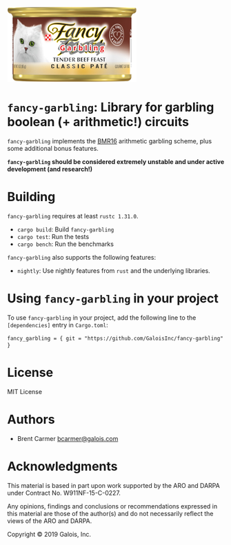 ![fancy garbling logo](logo.png)

# `fancy-garbling`: Library for garbling boolean (+ arithmetic!) circuits

`fancy-garbling` implements the [BMR16](https://eprint.iacr.org/2016/969)
arithmetic garbling scheme, plus some additional bonus features.

**`fancy-garbling` should be considered extremely unstable and under active
development (and research!)**

# Building

`fancy-garbling` requires at least `rustc 1.31.0`.

* `cargo build`: Build `fancy-garbling`
* `cargo test`: Run the tests
* `cargo bench`: Run the benchmarks

`fancy-garbling` also supports the following features:

* `nightly`: Use nightly features from `rust` and the underlying libraries.

# Using `fancy-garbling` in your project

To use `fancy-garbling` in your project, add the following line to the
`[dependencies]` entry in `Cargo.toml`:

```
fancy_garbling = { git = "https://github.com/GaloisInc/fancy-garbling" }
```

# License

MIT License

# Authors

- Brent Carmer <bcarmer@galois.com>

# Acknowledgments

This material is based in part upon work supported by the ARO and DARPA under Contract No.
W911NF-15-C-0227.

Any opinions, findings and conclusions or recommendations expressed in this material are
those of the author(s) and do not necessarily reflect the views of the ARO and DARPA.

Copyright © 2019 Galois, Inc.
